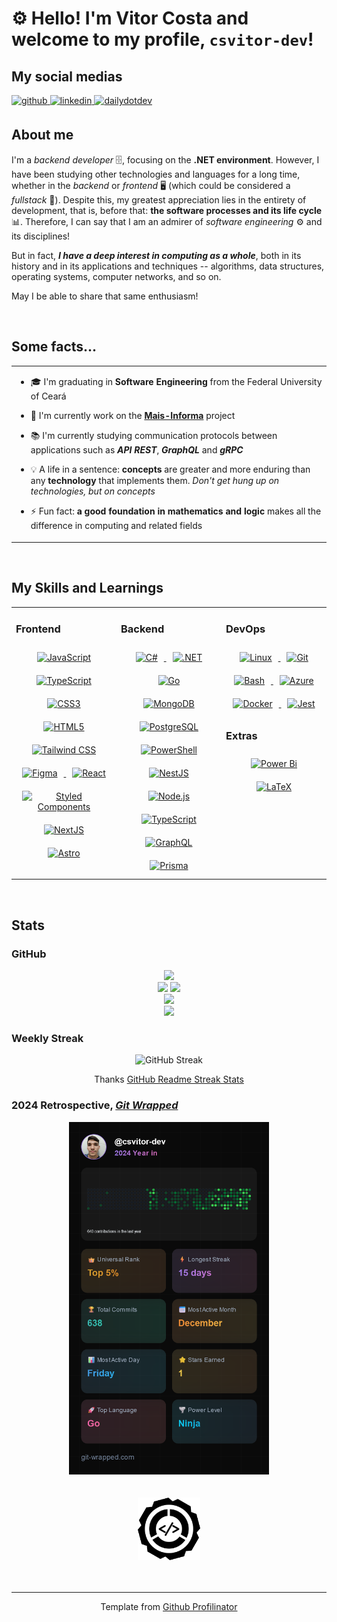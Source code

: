 # ⚙️ Hello! I'm Vitor Costa and welcome to my profile, `csvitor-dev`!

## My social medias

<a href="https://github.com/csvitor-dev" target="_blank" rel="external noreferrer noopener">
	<img src="https://img.shields.io/badge/github-%2324292e.svg?&style=for-the-badge&logo=github&logoColor=white" alt="github" style="margin-bottom: 5px;" />
</a>
<a href="https://linkedin.com/in/csvitor-dev" target="_blank" rel="external noreferrer noopener">
	<img src="https://img.shields.io/badge/linkedin-%231E77B5.svg?&style=for-the-badge&logo=linkedin&logoColor=white" alt="linkedin" style="margin-bottom: 5px;" />
</a>
<a href="https://app.daily.dev/csvitor" target="_blank" rel="external noreferrer noopener">
	<img src="https://img.shields.io/badge/dailydotdev-%2324292e.svg?&style=for-the-badge&logo=dailydotdev&logoColor=white" alt="dailydotdev" style="margin-bottom: 5px;" />
</a>

## About me

I'm a _backend developer_ 🗄️, focusing on the **.NET environment**. However, I have been studying other technologies and languages ​​for a long time, whether in the _backend_ or _frontend_ 🖥️ (which could be considered a _fullstack_ 🔗). Despite this, my greatest appreciation lies in the entirety of development, that is, before that: **the software processes and its life cycle** 📊. Therefore, I can say that I am an admirer of _software engineering_ ⚙️ and its disciplines!

But in fact, **_I have a deep interest in computing as a whole_**, both in its history and in its applications and techniques -- algorithms, data structures, operating systems, computer networks, and so on.

May I be able to share that same enthusiasm!

<br/>

## Some facts...

<table><tr><td valign="top" width="50%">

- 🎓 I'm graduating in **Software Engineering** from the Federal University of Ceará

- 💼 I'm currently work on the [**Mais-Informa**](https://github.com/Mais-Informa) project

- 📚 I'm currently studying communication protocols between applications such as **_API REST_**, **_GraphQL_** and **_gRPC_**

- 💡 A life in a sentence: **concepts** are greater and more enduring than any **technology** that implements them. _Don't get hung up on technologies, but on concepts_

- ⚡ Fun fact: **a good foundation in mathematics and logic** makes all the difference in computing and related fields

</td></tr></table>

<br/>

## My Skills and Learnings

<table><tr><td valign="top" width="33%">

### Frontend

<div align="center">  
	<a href="https://www.javascript.com/" target="_blank" rel="external noreferrer noopener">
		<img style="margin: 10px" src="https://profilinator.rishav.dev/skills-assets/javascript-original.svg" alt="JavaScript" height="50" />
	</a>  
	<a href="https://www.typescriptlang.org/" target="_blank" rel="external noreferrer noopener">
		<img style="margin: 10px" src="https://profilinator.rishav.dev/skills-assets/typescript-original.svg" alt="TypeScript" height="50" />
	</a>  
	<a href="https://www.w3schools.com/css/" target="_blank" rel="external noreferrer noopener">
		<img style="margin: 10px" src="https://profilinator.rishav.dev/skills-assets/css3-original-wordmark.svg" alt="CSS3" height="50" />
	</a>  
	<a href="https://en.wikipedia.org/wiki/HTML5" target="_blank" rel="external noreferrer noopener">
		<img style="margin: 10px" src="https://profilinator.rishav.dev/skills-assets/html5-original-wordmark.svg" alt="HTML5" height="50" />
	</a>  
	<a href="https://www.tailwindcss.com/" target="_blank" rel="external noreferrer noopener">
		<img style="margin: 10px" src="https://profilinator.rishav.dev/skills-assets/tailwindcss.svg" alt="Tailwind CSS" height="50" />
	</a>  
	<a href="https://www.figma.com/" target="_blank" rel="external noreferrer noopener">
		<img style="margin: 10px" src="https://profilinator.rishav.dev/skills-assets/figma-icon.svg" alt="Figma" height="50" />
	</a>  
	<a href="https://reactjs.org/" target="_blank" rel="external noreferrer noopener">
		<img style="margin: 10px" src="https://profilinator.rishav.dev/skills-assets/react-original-wordmark.svg" alt="React" height="50" />
	</a>  
	<a href="https://styled-components.com/" target="_blank" rel="external noreferrer noopener">
		<img style="margin: 10px" src="https://profilinator.rishav.dev/skills-assets/styled-components.png" alt="Styled Components" height="50" />
	</a>  
	<a href="https://nextjs.org/" target="_blank" rel="external noreferrer noopener">
		<img style="margin: 10px" src="https://profilinator.rishav.dev/skills-assets/nextjs.png" alt="NextJS" height="50" />
	</a>  
	<a href="https://www.astro.build/" target="_blank" rel="external noreferrer noopener">
		<img style="margin: 10px" src="https://profilinator.rishav.dev/skills-assets/astro.svg" alt="Astro" height="50" />
	</a>  
</div>

</td><td valign="top" width="33%">

### Backend

<div align="center">  
	<a href="https://docs.microsoft.com/en-us/dotnet/csharp/" target="_blank" rel="external noreferrer noopener">
		<img style="margin: 10px" src="https://profilinator.rishav.dev/skills-assets/csharp-original.svg" alt="C#" height="50" />
	</a>  
	<a href="https://dotnet.microsoft.com/download/dotnet-framework" target="_blank" rel="external noreferrer noopener">
		<img style="margin: 10px" src="https://profilinator.rishav.dev/skills-assets/dot-net-original-wordmark.svg" alt=".NET" height="50" />
	</a>  
	<a href="https://go.dev/" target="_blank" rel="external noreferrer noopener">
		<img style="margin: 10px" src="https://profilinator.rishav.dev/skills-assets/go-original.svg" alt="Go" height="50" />
	</a>  
	<a href="https://www.mongodb.com/" target="_blank" rel="external noreferrer noopener">
		<img style="margin: 10px" src="https://profilinator.rishav.dev/skills-assets/mongodb-original-wordmark.svg" alt="MongoDB" height="50" />
	</a>  
	<a href="https://www.postgresql.org/" target="_blank" rel="external noreferrer noopener">
		<img style="margin: 10px" src="https://profilinator.rishav.dev/skills-assets/postgresql-original-wordmark.svg" alt="PostgreSQL" height="50" />
	</a>  
	<a href="https://docs.microsoft.com/en-us/powershell/" target="_blank" rel="external noreferrer noopener">
		<img style="margin: 10px" src="https://profilinator.rishav.dev/skills-assets/powershell.png" alt="PowerShell" height="50" />
	</a>  
	<a href="https://nestjs.com/" target="_blank" rel="external noreferrer noopener">
		<img style="margin: 10px" src="https://profilinator.rishav.dev/skills-assets/nestjs.svg" alt="NestJS" height="50" />
	</a>  
	<a href="https://nodejs.org/" target="_blank" rel="external noreferrer noopener">
		<img style="margin: 10px" src="https://profilinator.rishav.dev/skills-assets/nodejs-original-wordmark.svg" alt="Node.js" height="50" />
	</a>  
	<a href="https://www.typescriptlang.org/" target="_blank" rel="external noreferrer noopener">
		<img style="margin: 10px" src="https://profilinator.rishav.dev/skills-assets/typescript-original.svg" alt="TypeScript" height="50" />
	</a>  
	<a href="https://graphql.org/" target="_blank" rel="external noreferrer noopener">
		<img style="margin: 10px" src="https://profilinator.rishav.dev/skills-assets/graphql.png" alt="GraphQL" height="50" />
	</a>  
	<a href="https://www.prisma.io/" target="_blank" rel="external noreferrer noopener">
		<img style="margin: 10px" src="https://profilinator.rishav.dev/skills-assets/prisma.png" alt="Prisma" height="50" />
	</a>  
</div>

</td><td valign="top" width="33%">

### DevOps

<div align="center">  
	<a href="https://www.linux.org/" target="_blank" rel="external noreferrer noopener">
		<img style="margin: 10px" src="https://profilinator.rishav.dev/skills-assets/linux-original.svg" alt="Linux" height="50" />
	</a>  
	<a href="https://github.com/" target="_blank" rel="external noreferrer noopener">
		<img style="margin: 10px" src="https://profilinator.rishav.dev/skills-assets/git-scm-icon.svg" alt="Git" height="50" />
	</a>  
	<a href="https://www.gnu.org/software/bash/" target="_blank" rel="external noreferrer noopener">
		<img style="margin: 10px" src="https://profilinator.rishav.dev/skills-assets/gnu_bash-icon.svg" alt="Bash" height="50" />
	</a>  
	<a href="https://azure.microsoft.com/en-in/" target="_blank" rel="external noreferrer noopener">
		<img style="margin: 10px" src="https://profilinator.rishav.dev/skills-assets/microsoft_azure-icon.svg" alt="Azure" height="50" />
	</a>  
	<a href="https://www.docker.com/" target="_blank" rel="external noreferrer noopener">
		<img style="margin: 10px" src="https://profilinator.rishav.dev/skills-assets/docker-original-wordmark.svg" alt="Docker" height="50" />
	</a>  
	<a href="https://www.jestjs.io/" target="_blank" rel="external noreferrer noopener">
		<img style="margin: 10px" src="https://profilinator.rishav.dev/skills-assets/jest.svg" alt="Jest" height="50" />
	</a>  
</div>

### Extras

<div align="center">  
	<a href="https://powerbi.microsoft.com/en-us/" target="_blank" rel="external noreferrer noopener">
		<img style="margin: 10px" src="https://profilinator.rishav.dev/skills-assets/powerbi.png" alt="Power Bi" height="50" />
	</a>  
	<a href="https://www.latex-project.org/" target="_blank" rel="external noreferrer noopener">
		<img style="margin: 10px" src="https://profilinator.rishav.dev/skills-assets/latex.png" alt="LaTeX" height="50" />
	</a>  
</div>

</td></tr></table>

<br/>

## Stats

### GitHub

<div align="center">
    <img src="https://github-profile-summary-cards.vercel.app/api/cards/profile-details?username=csvitor-dev&theme=github_dark" />
    <div>
        <img src="https://github-profile-summary-cards.vercel.app/api/cards/repos-per-language?username=csvitor-dev&theme=github_dark" />
        <img src="https://github-profile-summary-cards.vercel.app/api/cards/most-commit-language?username=csvitor-dev&theme=github_dark" />
    </div>
    <div>
        <img src="https://github-profile-summary-cards.vercel.app/api/cards/productive-time?username=csvitor-dev&theme=github_dark&utcOffset=8" />
    </div>
    <div>
	    <img src="https://github-readme-stats.vercel.app/api?username=csvitor-dev&border_color=2e343b&show_icons=true&show=reviews,discussions_started,discussions_answered,prs_merged,prs_merged_percentage&theme=github_dark" />
    </div>
</div>

### Weekly Streak

<div align="center">
	<img src="https://streak-stats.demolab.com?user=csvitor-dev&theme=github-dark-blue&date_format=%5BY%20%5DM%20j&mode=weekly" alt="GitHub Streak" />
	<br />
	<p>Thanks <a href="https://git.io/streak-stats">GitHub Readme Streak Stats</a></p>
</div>

### 2024 Retrospective, [**_Git Wrapped_**](https://git-wrapped.com/)

<div align="center">
	<img src="./assets/git-wrapped-csvitor-dev.png" width="320" alt="Vitor Costa's Retrospective"/>
</div>

<br/>
<br/>

<div align="center">
	<a href="https://github.com/An-Ordinary-Software-Engineering" target="_blank" rel="external noreferrer noopener">
	    <picture>
	        <source srcset="./assets/aose-light.svg" media="(prefers-color-scheme: dark)" width="100" alt="aOSE logo dark theme">
	        <source srcset="./assets/aose-dark.svg" media="(prefers-color-scheme: light)" width="100" alt="aOSE logo light theme">
	        <img src="./assets/aose-dark.svg" width="100" alt="aOSE logo dark theme as default">
	    </picture>
	</a>
</div>

<br/>
<br/>

---

<div align="center">Template from 
	<a href="https://profilinator.rishav.dev/" target="_blank" rel="external noreferrer noopener">Github Profilinator</a>
</div>
